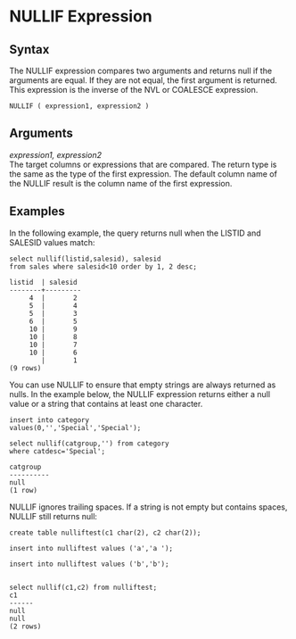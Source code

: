 # NULLIF Expression<a name="r_NULLIF_function"></a>

## Syntax<a name="r_NULLIF_function-synopsis"></a>

The NULLIF expression compares two arguments and returns null if the arguments are equal\. If they are not equal, the first argument is returned\. This expression is the inverse of the NVL or COALESCE expression\.

```
NULLIF ( expression1, expression2 )
```

## Arguments<a name="r_NULLIF_function-arguments"></a>

 *expression1, expression2*   
The target columns or expressions that are compared\. The return type is the same as the type of the first expression\. The default column name of the NULLIF result is the column name of the first expression\.

## Examples<a name="r_NULLIF_function-examples"></a>

In the following example, the query returns null when the LISTID and SALESID values match:

```
select nullif(listid,salesid), salesid
from sales where salesid<10 order by 1, 2 desc;

listid  | salesid
--------+---------
     4  |       2
     5  |       4
     5  |       3
     6  |       5
     10 |       9
     10 |       8
     10 |       7
     10 |       6
        |       1
(9 rows)
```

You can use NULLIF to ensure that empty strings are always returned as nulls\. In the example below, the NULLIF expression returns either a null value or a string that contains at least one character\.

```
insert into category
values(0,'','Special','Special');

select nullif(catgroup,'') from category
where catdesc='Special';

catgroup
----------
null
(1 row)
```

NULLIF ignores trailing spaces\. If a string is not empty but contains spaces, NULLIF still returns null:

```
create table nulliftest(c1 char(2), c2 char(2));

insert into nulliftest values ('a','a ');

insert into nulliftest values ('b','b');


select nullif(c1,c2) from nulliftest;
c1
------
null
null
(2 rows)
```